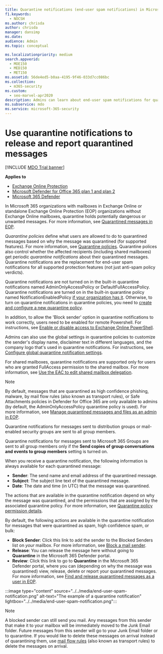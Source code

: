 ```yaml
---
title: Quarantine notifications (end-user spam notifications) in Microsoft 365
f1.keywords:
  - NOCSH
ms.author: chrisda
author: chrisda
manager: dansimp
ms.date:
audience: Admin
ms.topic: conceptual

ms.localizationpriority: medium
search.appverid:
  - MOE150
  - MED150
  - MET150
ms.assetid: 56de4ed5-b0aa-4195-9f46-033d7cc086bc
ms.collection:
  - m365-security
ms.custom:
  - seo-marvel-apr2020
description: Admins can learn about end-user spam notifications for quarantined messages in Exchange Online Protection (EOP).
ms.subservice: mdo
ms.service: microsoft-365-security
---
```


# Use quarantine notifications to release and report quarantined messages

[!INCLUDE [MDO Trial banner](../includes/mdo-trial-banner.md)]

**Applies to**
- [Exchange Online Protection](eop-about.md)
- [Microsoft Defender for Office 365 plan 1 and plan 2](defender-for-office-365.md)
- [Microsoft 365 Defender](../defender/microsoft-365-defender.md)

In Microsoft 365 organizations with mailboxes in Exchange Online or standalone Exchange Online Protection (EOP) organizations without Exchange Online mailboxes, quarantine holds potentially dangerous or unwanted messages. For more information, see [Quarantined messages in EOP](quarantine-about.md).

_Quarantine policies_ define what users are allowed to do to quarantined messages based on why the message was quarantined (for supported features). For more information, see [Quarantine policies](quarantine-policies.md). Quarantine polices also control whether the affected recipients (including shared mailboxes) get periodic _quarantine notifications_ about their quarantined messages. Quarantine notifications are the replacement for end-user spam notifications for all supported protection features (not just anti-spam policy verdicts).

Quarantine notifications are not turned on in the built-in quarantine notifications named AdminOnlyAccessPolicy or DefaultFullAccessPolicy. Quarantine notifications are turned on in the built-in quarantine policy named NotificationEnabledPolicy [if your organization has it](quarantine-policies.md#full-access-permissions-and-quarantine-notifications). Otherwise, to turn on quarantine notifications in quarantine policies, you need to [create and configure a new quarantine policy](quarantine-policies.md#step-1-create-quarantine-policies-in-the-microsoft-365-defender-portal).

In addition, to allow the 'Block sender' option in quarantine notifications to work correctly, users need to be enabled for remote Powershell. For instructions, see [Enable or disable access to Exchange Online PowerShell](/powershell/exchange/disable-access-to-exchange-online-powershell).

Admins can also use the global settings in quarantine policies to customize the sender's display name, disclaimer text in different languages, and the company logo that's used in quarantine notifications. For instructions, see [Configure global quarantine notification settings](quarantine-policies.md#configure-global-quarantine-notification-settings-in-the-microsoft-365-defender-portal).

For shared mailboxes, quarantine notifications are supported only for users who are granted FullAccess permission to the shared mailbox. For more information, see [Use the EAC to edit shared mailbox delegation](/Exchange/collaboration-exo/shared-mailboxes#use-the-eac-to-edit-shared-mailbox-delegation).

> [!NOTE]
> By default, messages that are quarantined as high confidence phishing, malware, by mail flow rules (also known as transport rules), or Safe Attachments policies in Defender for Office 365 are only available to admins (by default, the AdminOnlyAccessPolicy quarantine policy is used). For more information, see [Manage quarantined messages and files as an admin in EOP](quarantine-admin-manage-messages-files.md).
>
> Quarantine notifications for messages sent to distribution groups or mail-enabled security groups are sent to all group members.
>
> Quarantine notifications for messages sent to Microsoft 365 Groups are sent to all group members only if the **Send copies of group conversations and events to group members** setting is turned on.

When you receive a quarantine notification, the following information is always available for each quarantined message:

- **Sender**: The send name and email address of the quarantined message.
- **Subject**: The subject line text of the quarantined message.
- **Date**: The date and time (in UTC) that the message was quarantined.

The actions that are available in the quarantine notification depend on why the message was quarantined, and the permissions that are assigned by the associated quarantine policy. For more information, see [Quarantine policy permission details](quarantine-policies.md#quarantine-policy-permission-details).

By default, the following actions are available in the quarantine notification for messages that were quarantined as spam, high confidence spam, or bulk:

- **Block Sender**: Click this link to add the sender to the Blocked Senders list on _your_ mailbox. For more information, see [Block a mail sender](https://support.microsoft.com/office/b29fd867-cac9-40d8-aed1-659e06a706e4).
- **Release**: You can release the message here without going to **Quarantine** in the Microsoft 365 Defender portal.
- **Review**: Click this link to go to **Quarantine** in the Microsoft 365 Defender portal, where you can (depending on why the message was quarantined) view, release, delete or report your quarantined messages. For more information, see [Find and release quarantined messages as a user in EOP](quarantine-end-user.md).

:::image type="content" source="../../media/end-user-spam-notification.png" alt-text="The example of a quarantine notification" lightbox="../../media/end-user-spam-notification.png":::

> [!NOTE]
> A blocked sender can still send you mail. Any messages from this sender that make it to your mailbox will be immediately moved to the Junk Email folder. Future messages from this sender will go to your Junk Email folder or to quarantine. If you would like to delete these messages on arrival instead of quarantining them, use [mail flow rules](/exchange/security-and-compliance/mail-flow-rules/mail-flow-rules) (also known as transport rules) to delete the messages on arrival.

